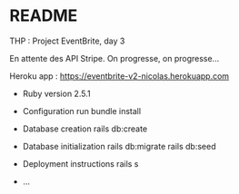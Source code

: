 # README

THP : Project EventBrite, day 3

En attente des API Stripe.
On progresse, on progresse...

Heroku app : https://eventbrite-v2-nicolas.herokuapp.com


* Ruby version 2.5.1

* Configuration
run bundle install

* Database creation
rails db:create

* Database initialization
rails db:migrate
rails db:seed

* Deployment instructions
rails s 

* ...
